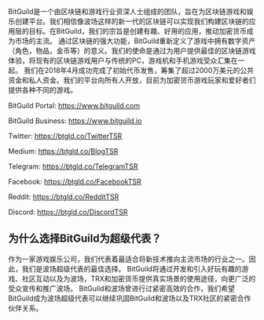   BitGuild是一个由区块链和游戏行业资深人士组成的团队，旨在为区块链游戏和娱乐创建平台。我们相信像波场这样的新一代的区块链可以实现我们构建区块链的应用层的目标。在BitGuild，我们的宗旨是创建有趣、好用的应用，推动加密货币成为市场的主流。
通过区块链的强大功能，BitGuild重新定义了游戏中拥有数字资产（角色，物品，金币等）的意义。我们的使命是通过为用户提供最佳的区块链游戏体验，将现有的区块链游戏用户与传统的PC，游戏机和手机游戏受众汇集在一起。
我们在2018年4月成功完成了初始代币发售，筹集了超过2000万美元的公共资金和私人资金。我们的平台向所有人开放，目前为加密货币游戏玩家和爱好者们提供各种不同的游戏。

BitGuild Portal: https://www.bitguild.com

BitGuild Business: https://www.bitguild.io

Twitter: https://btgld.co/TwitterTSR

Medium: https://btgld.co/BlogTSR

Telegram: https://btgld.co/TelegramTSR

Facebook: https://btgld.co/FacebookTSR

Reddit: https://btgld.co/RedditTSR

Discord: https://btgld.co/DiscordTSR


## 为什么选择BitGuild为超级代表？
  作为一家游戏娱乐公司，我们代表着最适合将新技术推向主流市场的行业之一。因此，我们是波场超级代表的最佳选择。 BitGuild将通过开发和引入好玩有趣的游戏、社区互动以及为波场，TRX和加密货币提供真实场景的使用途径，向更广泛的受众宣传和推广波场。
BitGuild和波场曾进行过紧密高效的合作，我们希望BitGuild成为波场超级代表可以继续巩固BitGuild和波场以及TRX社区的紧密合作伙伴关系。
